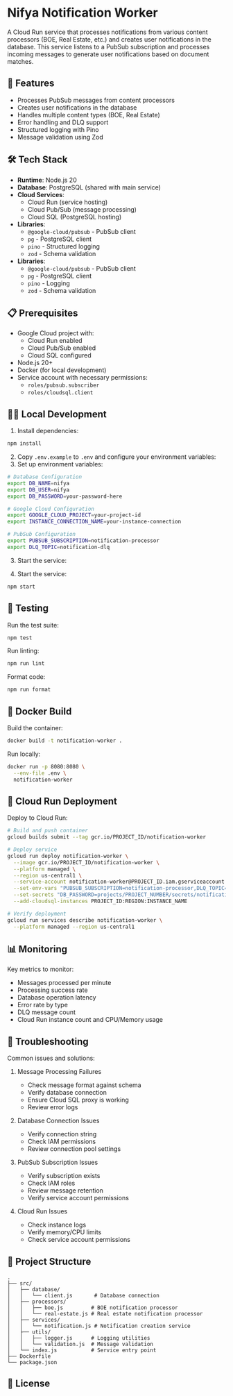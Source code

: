 # Nifya Notification Worker

A Cloud Run service that processes notifications from various content processors (BOE, Real Estate, etc.) and creates user notifications in the database. This service listens to a PubSub subscription and processes incoming messages to generate user notifications based on document matches.

## 🚀 Features

- Processes PubSub messages from content processors
- Creates user notifications in the database
- Handles multiple content types (BOE, Real Estate)
- Error handling and DLQ support
- Structured logging with Pino
- Message validation using Zod

## 🛠 Tech Stack
- **Runtime**: Node.js 20
- **Database**: PostgreSQL (shared with main service)
- **Cloud Services**:
  - Cloud Run (service hosting)
  - Cloud Pub/Sub (message processing)
  - Cloud SQL (PostgreSQL hosting)
- **Libraries**:
  - `@google-cloud/pubsub` - PubSub client
  - `pg` - PostgreSQL client
  - `pino` - Structured logging
  - `zod` - Schema validation
- **Libraries**:
  - `@google-cloud/pubsub` - PubSub client
  - `pg` - PostgreSQL client
  - `pino` - Logging
  - `zod` - Schema validation

## 📋 Prerequisites

- Google Cloud project with:
  - Cloud Run enabled
  - Cloud Pub/Sub enabled
  - Cloud SQL configured
- Node.js 20+
- Docker (for local development)
- Service account with necessary permissions:
  - `roles/pubsub.subscriber`
  - `roles/cloudsql.client`

## 🏃‍♂️ Local Development

1. Install dependencies:
```bash
npm install
```

2. Copy `.env.example` to `.env` and configure your environment variables:
2. Set up environment variables:
```bash
# Database Configuration
export DB_NAME=nifya
export DB_USER=nifya
export DB_PASSWORD=your-password-here

# Google Cloud Configuration
export GOOGLE_CLOUD_PROJECT=your-project-id
export INSTANCE_CONNECTION_NAME=your-instance-connection

# PubSub Configuration
export PUBSUB_SUBSCRIPTION=notification-processor
export DLQ_TOPIC=notification-dlq
```

3. Start the service:

3. Start the service:
```bash
npm start
```

## 🧪 Testing

Run the test suite:
```bash
npm test
```

Run linting:
```bash
npm run lint
```

Format code:
```bash
npm run format
```

## 🐳 Docker Build

Build the container:
```bash
docker build -t notification-worker .
```


Run locally:
```bash
docker run -p 8080:8080 \
  --env-file .env \
  notification-worker
```

## 🚀 Cloud Run Deployment

Deploy to Cloud Run:

```bash
# Build and push container
gcloud builds submit --tag gcr.io/PROJECT_ID/notification-worker

# Deploy service
gcloud run deploy notification-worker \
  --image gcr.io/PROJECT_ID/notification-worker \
  --platform managed \
  --region us-central1 \
  --service-account notification-worker@PROJECT_ID.iam.gserviceaccount.com \
  --set-env-vars "PUBSUB_SUBSCRIPTION=notification-processor,DLQ_TOPIC=notification-dlq" \
  --set-secrets "DB_PASSWORD=projects/PROJECT_NUMBER/secrets/notification-worker-db-password/versions/latest" \
  --add-cloudsql-instances PROJECT_ID:REGION:INSTANCE_NAME

# Verify deployment
gcloud run services describe notification-worker \
  --platform managed --region us-central1
```

## 📊 Monitoring

Key metrics to monitor:
- Messages processed per minute
- Processing success rate
- Database operation latency
- Error rate by type
- DLQ message count
- Cloud Run instance count and CPU/Memory usage

## 🐛 Troubleshooting

Common issues and solutions:

1. Message Processing Failures
   - Check message format against schema
   - Verify database connection
   - Ensure Cloud SQL proxy is working
   - Review error logs

2. Database Connection Issues
   - Verify connection string
   - Check IAM permissions
   - Review connection pool settings

3. PubSub Subscription Issues
   - Verify subscription exists
   - Check IAM roles
   - Review message retention
   - Verify service account permissions

4. Cloud Run Issues
   - Check instance logs
   - Verify memory/CPU limits
   - Check service account permissions

## 📁 Project Structure

```
.
├── src/
│   ├── database/
│   │   └── client.js       # Database connection
│   ├── processors/
│   │   ├── boe.js         # BOE notification processor
│   │   └── real-estate.js # Real estate notification processor
│   ├── services/
│   │   └── notification.js # Notification creation service
│   ├── utils/
│   │   ├── logger.js      # Logging utilities
│   │   └── validation.js  # Message validation
│   └── index.js           # Service entry point
├── Dockerfile
└── package.json
```

## 📄 License
